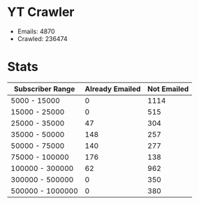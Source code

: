 # YT Crawler
- Emails: 4870
- Crawled: 236474

# Stats
| Subscriber Range  | Already Emailed | Not Emailed |
|-------|-------|-------|
| 5000 - 15000 | 0 | 1114 |
| 15000 - 25000 | 0 | 515 |
| 25000 - 35000 | 47 | 304 |
| 35000 - 50000 | 148 | 257 |
| 50000 - 75000 | 140 | 277 |
| 75000 - 100000 | 176 | 138 |
| 100000 - 300000 | 62 | 962 |
| 300000 - 500000 | 0 | 350 |
| 500000 - 1000000 | 0 | 380 |
